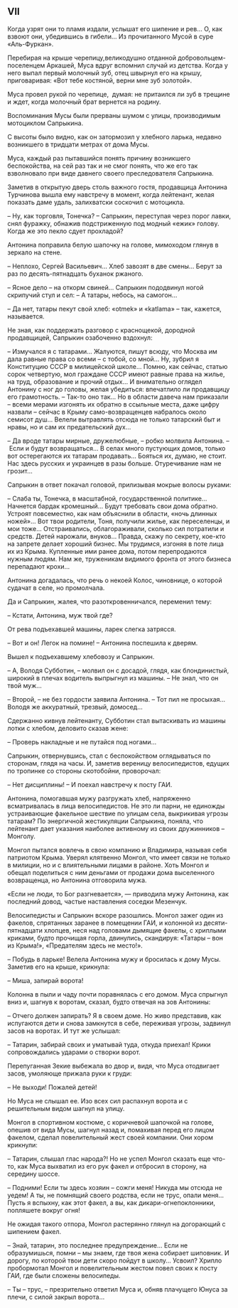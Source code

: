## VII

Когда узрят они то пламя издали, услышат его шипение и рев…
О, как взвоют они, убедившись в гибели…
Из прочитанного Мусой в суре «Аль-Фуркан».

Перебирая на крыше черепицу,великодушно отданной добровольцем-поселенцем Аркашей, Муса вдруг вспомнил случай из детства.
Когда у него выпал первый молочный зуб, отец швырнул его на крышу, приговаривая:
«Вот тебе костяной, верни мне зуб золотой».

Муса провел рукой по черепице,  думая: не притаился ли зуб в трещине и ждет, когда молочный брат вернется на родину.

Воспоминания Мусы были прерваны шумом с улицы, производимым мотоциклом Сапрыкина.

С высоты было видно, как он затормозил у хлебного ларька, недавно возникшего в тридцати метрах от дома Мусы.

Муса, каждый раз пытавшийся понять причину возникшего беспокойства, на сей раз так и не смог понять, что же его так взволновало при виде давнего своего преследователя Сапрыкина.

Заметив в открытую дверь столь важного гостя, продавщица Антонина Турчинова вышла ему навстречу в момент, когда лейтенант, желая показать даме удаль, залихватски соскочил с мотоцикла.

– Ну, как торговля, Тонечка?
– Сапрыкин, переступая через порог лавки, снял фуражку, обнажив подстриженную под модный «ежик» голову.
Когда же это пекло сдует прохладой?

Антонина поправила белую шапочку на голове, мимоходом глянув в зеркало на стене.

– Неплохо, Сергей Васильевич…
Хлеб завозят в две смены…
Берут за раз по десять-пятнадцать буханок ржаного.

– Ясное дело – на откорм свиней…
Сапрыкин пододвинул ногой скрипучий стул и сел:
– А татары, небось, на самогон…

– Да нет, татары пекут свой хлеб: «otmek» и «katlama» – так, кажется, называется.

Не зная, как поддержать разговор с краснощекой, дородной продавщицей, Сапрыкин озабоченно вздохнул:

– Измучался я с татарами…
Жалуются, пишут всюду, что Москва им дала равные права со всеми – с тобой, со мной…
Ну, зубрил я Конституцию СССР в милицейской школе…
Помню, как сейчас, статью сорок четвертую, мол граждане СССР имеют равные права на жилье, на труд, образование и прочий отдых…
И внимательно оглядел Антонину с ног до головы, желая убедиться: впечатлило ли продавщицу его грамотность.
– Так-то оно так…
Но в области давеча нам приказали – всеми мерами изгонять их обратно в ссыльные места, даже цифру назвали – сейчас в Крыму само-возвращенцев набралось около семисот душ…
Велели вытравлять отсюда не только татарский быт и нравы, но и сам их предательский дух…

– Да вроде татары мирные, дружелюбные, – робко молвила Антонина.
– Если и будут возвращаться…
В селах много пустующих домов, только вот остерегаются их татарам продавать…
Бояться их, думаю, не стоит.
Нас здесь русских и украинцев в разы больше.
Отуречивание нам не грозит…

Сапрыкин в ответ покачал головой, прилизывая мокрые волосы руками:

– Слаба ты, Тонечка, в масштабной, государственной политике…
Начнется бардак кромешный…
Будут требовать свои дома обратно.
Устроят повсеместно, как нам объяснили в области, «ночь длинных ножей»...
Вот твои родители, Тоня, получили жилье, как переселенцы, и мои тоже…
Отстраивались, облагораживали, сколько сил потратили и средств.
Детей нарожали, внуков…
Правда, скажу по секрету, кое-кто на запрете делает хороший бизнес.
Мы трудимся, изгоняя в поте лица их из Крыма.
Купленные ими ранее дома, потом перепродаются нужным людям.
Нам же, труженикам видимого фронта от этого бизнеса перепадают крохи…

Антонина догадалась, что речь о некоей Колос, чиновнице, о которой судачат в селе, но промолчала.

Да и Сапрыкин, жалея, что разоткровенничался, переменил тему:

– Кстати, Антонина, муж твой где?

От рева подъехавшей машины, ларек слегка затрясся.

– Вот и он!
Легок на помине!
– Антонина поспешила к дверям.

Вышел к подъехавшему хлебовозу и Сапрыкин.

– А, Володя Субботин, – молвил он с досадой, глядя, как блондинистый, широкий в плечах водитель выпрыгнул из машины.
– Не знал, что он твой муж…

– Второй, – не без гордости заявила Антонина.
– Тот пил не просыхая…
Володя же аккуратный, трезвый, домосед…

Сдержанно кивнув лейтенанту, Субботин стал вытаскивать из машины лотки с хлебом, деловито сказав жене:

– Проверь накладные и не путайся под ногами…

Сапрыкин, отвернувшись, стал с беспокойством оглядываться по сторонам, глядя на часы.
И, заметив вереницу велосипедистов, едущих по тропинке со стороны скотобойни, проворочал:

– Нет дисциплины!
– И поехал навстречу к посту ГАИ.

Антонина, помогавшая мужу разгружать хлеб, напряженно всматривалась в лица велосипедистов.
Не это ли парни, не единожды устраивающие факельное шествие по улицам села, выкрикивая угрозы татарам?
По энергичной жестикуляции Сапрыкина, поняла, что лейтенант дает указания наиболее активному из своих дружинников – Монголу.

Монгол пытался вовлечь в свою компанию и Владимира, называя себя патриотом Крыма.
Уверял клятвенно Монгол, что имеет связи не только в милиции, но и с влиятельными лицами в районе.
Хоть Монгол и обещал поделиться с ним деньгами от продажи дома выселенного возвращенца, но Антонина отговорила мужа.

«Если не люди, то Бог разгневается», — приводила мужу Антонина, как последний довод, частые наставления соседки Мезенчук.

Велосипедисты и Сапрыкин вскоре разошлись.
Монгол зажег один из факелов, спрятанных заранее в помещении ГАИ, и колонной из десяти-пятнадцати хлопцев, неся над головами дымящие факелы, с хриплыми криками, будто прочищая горла, двинулись, скандируя:
«Татары – вон из Крыма!»,
«Предателям здесь не место!».

– Побудь в ларьке!
Велела Антонина мужу и бросилась к дому Мусы.
Заметив его на крыше, крикнула:

– Миша, запирай ворота!

Колонна в пыли и чаду почти поравнялась с его домом.
Муса спрыгнул вниз и, шагнув к воротам, сказал, будто отвечая на зов Антонины:

– Отчего должен запирать?
Я в своем доме.
Но живо представив, как испугаются дети и снова замкнутся в себе, переживая угрозы, задвинул засов на воротах.
И тут же услышал:

– Татарин, забирай своих и уматывай туда, откуда приехал!
Крики сопровождались ударами о створки ворот.

Перепуганная Зекие выбежала во двор и, видя, что Муса отодвигает засов, умоляюще прижала руки к груди:

– Не выходи!
Пожалей детей!

Но Муса не слышал ее.
Изо всех сил распахнул ворота и с решительным видом шагнул на улицу.

Монгол в спортивном костюме, с коричневой шапочкой на голове, опешив от вида Мусы, шагнул назад и, помахивая перед его лицом факелом, сделал повелительный жест своей компании.
Они хором крикнули:

– Татарин, слышал глас народа?!
Но не успел Монгол сказать еще что-то, как Муса выхватил из его рук факел и отбросил в сторону, на середину шоссе.

– Подними!
Если ты здесь хозяин – сожги меня!
Никуда мы отсюда не уедем!
А ты, не помнящий своего родства, если не трус, опали меня…
Пусть я вспыхну, как этот факел, а вы, как дикари-огнепоклонники, попляшете вокруг огня!

Не ожидая такого отпора, Монгол растерянно глянул на догорающий с шипением факел.

– Знай, татарин, это последнее предупреждение…
Если не образумишься, помни – мы знаем, где твоя жена собирает шиповник.
И дорогу, по которой твои дети скоро пойдут в школу…
Усвоил?
Хрипло пробормотал Монгол и повелительным жестом повел своих к посту ГАИ, где были сложены велосипеды.

– Ты – трус, – презрительно ответил Муса и, обняв плачущего Юнуса за плечи, с силой закрыл ворота…
